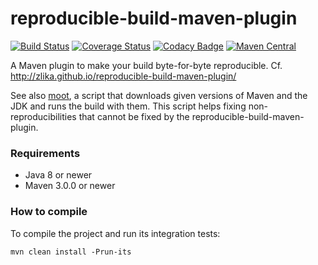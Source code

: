 reproducible-build-maven-plugin
===============================

[![Build Status](https://github.com/Zlika/reproducible-build-maven-plugin/actions/workflows/maven.yml/badge.svg)](https://github.com/Zlika/reproducible-build-maven-plugin/actions/workflows/maven.yml)
[![Coverage Status](https://coveralls.io/repos/Zlika/reproducible-build-maven-plugin/badge.svg?branch=master&service=github)](https://coveralls.io/github/Zlika/reproducible-build-maven-plugin?branch=master)
[![Codacy Badge](https://api.codacy.com/project/badge/Grade/4950cc475731475b93c8389b9ec4fa21)](https://www.codacy.com/app/Zlika/reproducible-build-maven-plugin?utm_source=github.com&amp;utm_medium=referral&amp;utm_content=Zlika/reproducible-build-maven-plugin&amp;utm_campaign=Badge_Grade)
[![Maven Central](https://maven-badges.herokuapp.com/maven-central/io.github.zlika/reproducible-build-maven-plugin/badge.svg)](https://maven-badges.herokuapp.com/maven-central/io.github.zlika/reproducible-build-maven-plugin)

A Maven plugin to make your build byte-for-byte reproducible.
Cf. http://zlika.github.io/reproducible-build-maven-plugin/

See also [moot](https://github.com/Zlika/moot), a script that downloads given versions of Maven and the JDK and runs the build with them. This script helps fixing non-reproducibilities that cannot be fixed by the reproducible-build-maven-plugin.

### Requirements

* Java 8 or newer
* Maven 3.0.0 or newer

### How to compile

To compile the project and run its integration tests:

```
mvn clean install -Prun-its
```

